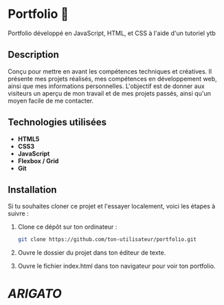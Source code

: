# Portfolio 🌟

Portfolio développé en JavaScript, HTML, et CSS à l'aide d'un tutoriel ytb

## Description

Conçu pour mettre en avant les compétences techniques et créatives. Il présente mes projets réalisés, mes compétences en développement web, ainsi que mes informations personnelles. L'objectif est de donner aux visiteurs un aperçu de mon travail et de mes projets passés, ainsi qu'un moyen facile de me contacter.

## Technologies utilisées

- **HTML5**
- **CSS3**
- **JavaScript**
- **Flexbox / Grid**
- **Git**

## Installation

Si tu souhaites cloner ce projet et l'essayer localement, voici les étapes à suivre :

1. Clone ce dépôt sur ton ordinateur :

   ```bash
   git clone https://github.com/ton-utilisateur/portfolio.git

2. Ouvre le dossier du projet dans ton éditeur de texte.

3. Ouvre le fichier index.html dans ton navigateur pour voir ton portfolio.


# *_ARIGATO_*